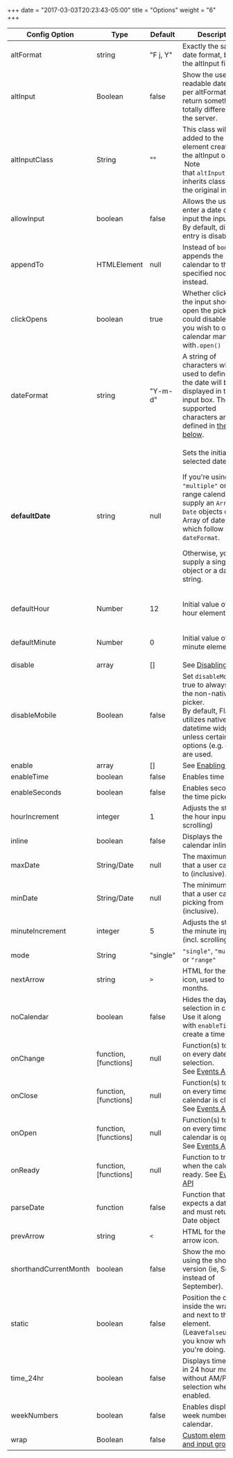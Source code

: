 +++
date = "2017-03-03T20:23:43-05:00"
title = "Options"
weight = "6"
+++

<table class="options">
    <thead>
        <tr>
            <th>Config Option</th>
            <th>Type</th>
            <th>Default</th>
            <th>Description</th>
        </tr>
    </thead>
    <tbody>
        <tr>
            <td>altFormat</td>
            <td>string</td>
            <td>"F j, Y"</td>
            <td>Exactly the same as date format, but for the altInput field</td>
        </tr>
        <tr>
            <td>altInput</td>
            <td>Boolean</td>
            <td>false</td>
            <td>Show the user a readable date (as per altFormat), but return something totally different to the server.</td>
        </tr>
        <tr>
            <td>altInputClass</td>
            <td>String</td>
            <td>""</td>
            <td>This class will be added to the input element created by the altInput option. &nbsp;Note that&nbsp;<code>altInput</code>&nbsp;already inherits classes from the original input.</td>
        </tr>
        <tr>
            <td>allowInput</td>
            <td>boolean</td>
            <td>false</td>
            <td>Allows the user to enter a date directly input the input field. By default, direct entry is disabled.</td>
        </tr>
        <tr>
            <td>appendTo</td>
            <td>HTMLElement</td>
            <td>null</td>
            <td>Instead of&nbsp;<code>body</code>, appends the calendar to the specified node instead.</td>
        </tr>
        <tr>
            <td>clickOpens</td>
            <td>boolean</td>
            <td>true</td>
            <td>Whether clicking on the input should open the picker. You could disable this if you wish to open the calendar manually with<code>.open()</code></td>
        </tr>
        <tr>
            <td>dateFormat</td>
            <td>string</td>
            <td>"Y-m-d"</td>
            <td>A string of characters which are used to define how the date will be displayed in the input box. The supported characters are defined in&nbsp;<a href="/formatting">the table below</a>.</td>
        </tr>
        <tr>
            <td><strong>defaultDate</strong></td>
            <td>string</td>
            <td>null</td>
            <td>
            <p>Sets the initial selected date(s). </p>
            <p>If you're using <code>mode: "multiple"</code> or a range calendar supply an <code>Array</code> of <code>Date</code> objects or an Array of date strings which follow your <code>dateFormat</code>.</p>
            <p>Otherwise, you can supply a single Date object or a date string.</p>
            </td>
        </tr>
        <tr>
            <td>defaultHour</td>
            <td>Number</td>
            <td>12</td>
            <td>
                <p>Initial value of the hour element.</p>
            </td>
        </tr>
        <tr>
            <td>defaultMinute</td>
            <td>Number</td>
            <td>0</td>
            <td>
                <p>Initial value of the minute element.</p>
            </td>
        </tr>
        <tr>
            <td>disable</td>
            <td>array</td>
            <td>[]</td>
            <td>
                See&nbsp;<a href="/examples/#disabling-specific-dates">Disabling dates</a>
            </td>
        </tr>
        <tr>
            <td>disableMobile</td>
            <td>Boolean</td>
            <td>false</td>
            <td>Set&nbsp;<code>disableMobile</code>&nbsp;to true to always use the non-native picker.<br>
            By default, Flatpickr utilizes native datetime widgets unless certain options (e.g. disable) are used.</td>
        </tr>
        <tr>
            <td>enable</td>
            <td>array</td>
            <td>[]</td>
            <td>
                See&nbsp;<a href="/examples/#disabling-all-dates-except-select-few">Enabling dates</a>
            </td>
        </tr>
        <tr>
            <td>enableTime</td>
            <td>boolean</td>
            <td>false</td>
            <td>Enables time picker</td>
        </tr>
        <tr>
            <td>enableSeconds</td>
            <td>boolean</td>
            <td>false</td>
            <td>Enables seconds in the time picker.</td>
        </tr>
        <tr>
            <td>hourIncrement</td>
            <td>integer</td>
            <td>1</td>
            <td>Adjusts the step for the hour input (incl. scrolling)</td>
        </tr>
        <tr>
            <td>inline</td>
            <td>boolean</td>
            <td>false</td>
            <td>Displays the calendar inline</td>
        </tr>
        <tr>
            <td>maxDate</td>
            <td>String/Date</td>
            <td>null</td>
            <td>The maximum date that a user can pick to (inclusive).</td>
        </tr>
        <tr>
            <td>minDate</td>
            <td>String/Date</td>
            <td>null</td>
            <td>The minimum date that a user can start picking from (inclusive).</td>
        </tr>
        <tr>
            <td>minuteIncrement</td>
            <td>integer</td>
            <td>5</td>
            <td>Adjusts the step for the minute input (incl. scrolling)</td>
        </tr>
        <tr>
            <td>mode</td>
            <td>String</td>
            <td>"single"</td>
            <td><code>"single"</code>,&nbsp;<code>"multiple"</code>, or&nbsp;<code>"range"</code></td>
        </tr>
        <tr>
            <td>nextArrow</td>
            <td>string</td>
            <td><code>&gt;</code></td>
            <td>HTML for the arrow icon, used to switch months.</td>
        </tr>
        <tr>
            <td>noCalendar</td>
            <td>boolean</td>
            <td>false</td>
            <td>Hides the day selection in calendar.<br>
            Use it along with&nbsp;<code>enableTime</code>&nbsp;to create a time picker.</td>
        </tr>
        <tr>
            <td>onChange</td>
            <td>function, [functions]</td>
            <td>null</td>
            <td>
                Function(s) to trigger on every date selection. See&nbsp;<a href="#eventsAPI">Events API</a>
            </td>
        </tr>
        <tr>
            <td>onClose</td>
            <td>function, [functions]</td>
            <td>null</td>
            <td>
                Function(s) to trigger on every time the calendar is closed. See&nbsp;<a href="/events/#onclose">Events API</a>
            </td>
        </tr>
        <tr>
            <td>onOpen</td>
            <td>function, [functions]</td>
            <td>null</td>
            <td>
                Function(s) to trigger on every time the calendar is opened. See&nbsp;<a href="/events/#onopen">Events API</a>
            </td>
        </tr>
        <tr>
            <td>onReady</td>
            <td>function, [functions]</td>
            <td>null</td>
            <td>
                Function to trigger when the calendar is ready. See&nbsp;<a href="/events/#onready">Events API</a>
            </td>
        </tr>
        <tr>
            <td>parseDate</td>
            <td>function</td>
            <td>false</td>
            <td>Function that expects a date string and must return a Date object</td>
        </tr>
        <tr>
            <td>prevArrow</td>
            <td>string</td>
            <td><code>&lt;</code></td>
            <td>HTML for the left arrow icon.</td>
        </tr>
        <tr>
            <td>shorthandCurrentMonth</td>
            <td>boolean</td>
            <td>false</td>
            <td>Show the month using the shorthand version (ie, Sep instead of September).</td>
        </tr>
        <tr>
            <td>static</td>
            <td>boolean</td>
            <td>false</td>
            <td>Position the calendar inside the wrapper and next to the input element. (Leave<code>false</code>unless you know what you're doing.</td>
        </tr>
        <tr>
            <td>time_24hr</td>
            <td>boolean</td>
            <td>false</td>
            <td>Displays time picker in 24 hour mode without AM/PM selection when enabled.</td>
        </tr>
        <tr>
            <td>weekNumbers</td>
            <td>boolean</td>
            <td>false</td>
            <td>Enables display of week numbers in calendar.</td>
        </tr>
        <tr>
            <td>wrap</td>
            <td>Boolean</td>
            <td>false</td>
            <td>
                <a href="/examples/#flatpickr-external-elements">Custom elements and input groups</a>
            </td>
        </tr>
    </tbody>
</table>
